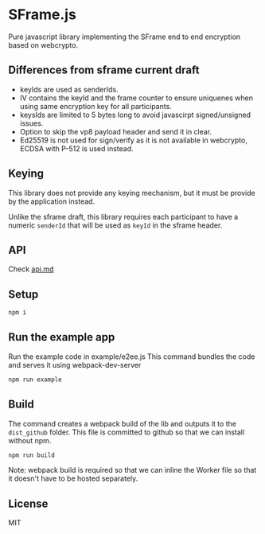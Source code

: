 # SFrame.js

Pure javascript library implementing the SFrame end to end encryption based on webcrypto.

## Differences from sframe current draft

- keyIds are used as senderIds.
- IV contains the keyId and the frame counter to ensure uniquenes when using same encryption key for all participants.
- keysIds are limited to 5 bytes long to avoid javascirpt signed/unsigned issues.
- Option to skip the vp8 payload header and send it in clear.
- Ed25519 is not used for sign/verify as it is not available in webcrypto, ECDSA with P-512 is used instead.

## Keying

This library does not provide any keying mechanism, but it must be provide by the application instead.

Unlike the sframe draft, this library requires each participant to have a numeric `senderId` that will be used as `keyId` in the sframe  header.

## API

Check [api.md](/api.md)

## Setup

```sh
npm i
```

## Run the example app

Run the example code in example/e2ee.js
This command bundles the code and serves it using webpack-dev-server

```sh
npm run example
```

## Build

The command creates a webpack build of the lib and outputs it to the `dist_github` folder.
This file is committed to github so that we can install without npm.

```sh
npm run build
```

Note: webpack build is required so that we can inline the Worker file so that it doesn't have to be hosted separately.

## License

MIT
